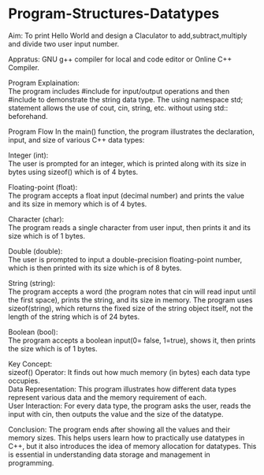 # Program-Structures-Datatypes
Aim: To print Hello World and design a Claculator to add,subtract,multiply and divide two user input number.
    
Appratus: GNU g++ compiler for local and code editor or Online C++ Compiler.

Program Explaination:      
The program includes #include<iostream>  for input/output operations and then #include<string>  to demonstrate the string data type. The using namespace std; statement allows the use of cout, cin, string, etc. without using std:: beforehand.

Program Flow
In the main() function, the program illustrates the declaration, input, and size of various C++ data types:

Integer (int):                                                                             
The user is prompted for an integer, which is printed along with its size in bytes using sizeof() which is of 4 bytes.

Floating-point (float):                                                                                          
The program accepts a float input (decimal number) and prints the value and its size in memory  which is of 4 bytes. 

Character (char):                                                                                      
The program reads a single character from user input, then prints it and its size  which is of 1 bytes. 

Double (double):                                                                   
The user is prompted to input a double-precision floating-point number, which is then printed with its size  which is of 8 bytes. 

String (string):                                                                                                                                                                                              
The program accepts a word (the program notes that cin will read input until the first space), prints the string, and its size in memory. The program uses sizeof(string), which returns the fixed size of the string object itself, not the length of the string  which is of 24 bytes. 

Boolean (bool):                                                                                             
The program accepts a boolean input(0= false, 1=true), shows it, then prints the size  which is of 1 bytes.

Key Concept:    
sizeof() Operator: It finds out how much memory (in bytes) each data type occupies.                                             
Data Representation: This program illustrates how different data types represent various data and the memory requirement of each.                   
User Interaction: For every data type, the program asks the user, reads the input with cin, then outputs the value and the size of the datatype.

Conclusion:
The program ends after showing all the values and their memory sizes. This helps users learn how to practically use datatypes in C++, but it also introduces the idea of memory allocation for datatypes. This is essential in understanding data storage and management in programming.
